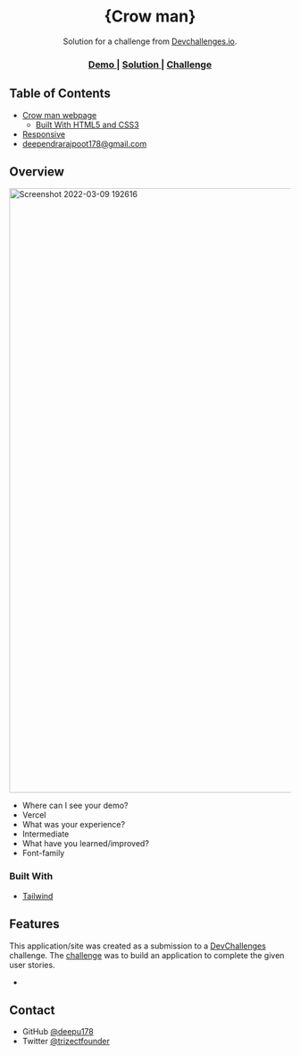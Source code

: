 <!-- Please update value in the {}  -->

<h1 align="center">{Crow man}</h1>

<div align="center">
   Solution for a challenge from  <a href="http://devchallenges.io" target="_blank">Devchallenges.io</a>.
</div>

<div align="center">
  <h3>
    <a href="https://{your-demo-link.your-domain}">
      Demo
    </a>
    <span> | </span>
    <a href="https://{your-url-to-the-solution}">
      Solution
    </a>
    <span> | </span>
    <a href="https://devchallenges.io/challenges/wBunSb7FPrIepJZAg0sY">
      Challenge
    </a>
  </h3>
</div>

<!-- TABLE OF CONTENTS -->

## Table of Contents

- [Crow man webpage](#overview)
  - [Built With HTML5 and CSS3](#built-with)
- [Responsive](#features)
- [deependrarajpoot178@gmail.com](#contact)

<!-- OVERVIEW -->

## Overview
<img width="1080" alt="Screenshot 2022-03-09 192616" src="https://user-images.githubusercontent.com/68677868/157455810-0278e9bf-e7a5-46ce-8421-7b0aa677d7e0.png">



- Where can I see your demo?
- Vercel
- What was your experience?
- Intermediate
- What have you learned/improved?
- Font-family 


### Built With

<!-- This section should list any major frameworks that you built your project using. Here are a few examples.-->


- [Tailwind](https://tailwindcss.com/)

## Features

<!-- List the features of your application or follow the template. Don't share the figma file here :) -->

This application/site was created as a submission to a [DevChallenges](https://devchallenges.io/challenges) challenge. The [challenge](https://devchallenges.io/challenges/wBunSb7FPrIepJZAg0sY) was to build an application to complete the given user stories.



- 

## Contact


- GitHub [@deepu178](https://{github.com/your-usermame})
- Twitter [@trizectfounder](https://{twitter.com/your-username})
